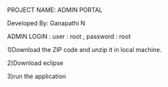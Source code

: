PROJECT NAME: ADMIN PORTAL

Developed By: Ganapathi N

ADMIN LOGIN :  user : root , password : root

1)Download the ZIP code and unzip it in local machine.

2)Download eclipse

3)run the application
